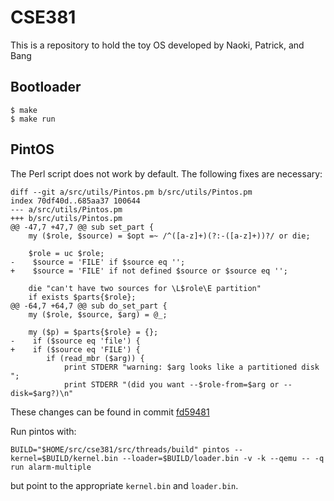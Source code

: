 # CSE381

This is a repository to hold the toy OS developed by Naoki, Patrick, and Bang

## Bootloader

    $ make
    $ make run

## PintOS
The Perl script does not work by default. The following fixes are necessary:

    diff --git a/src/utils/Pintos.pm b/src/utils/Pintos.pm
    index 70df40d..685aa37 100644
    --- a/src/utils/Pintos.pm
    +++ b/src/utils/Pintos.pm
    @@ -47,7 +47,7 @@ sub set_part {
        my ($role, $source) = $opt =~ /^([a-z]+)(?:-([a-z]+))?/ or die;

        $role = uc $role;
    -    $source = 'FILE' if $source eq '';
    +    $source = 'FILE' if not defined $source or $source eq '';

        die "can't have two sources for \L$role\E partition"
        if exists $parts{$role};
    @@ -64,7 +64,7 @@ sub do_set_part {
        my ($role, $source, $arg) = @_;

        my ($p) = $parts{$role} = {};
    -    if ($source eq 'file') {
    +    if ($source eq 'FILE') {
            if (read_mbr ($arg)) {
                print STDERR "warning: $arg looks like a partitioned disk ";
                print STDERR "(did you want --$role-from=$arg or --disk=$arg?)\n"

These changes can be found in commit
[fd59481](https://github.com/NigoroJr/CSE381/commit/fd59481685fab7b32cecc214f661af9a46e5c119)

Run pintos with:

    BUILD="$HOME/src/cse381/src/threads/build" pintos --kernel=$BUILD/kernel.bin --loader=$BUILD/loader.bin -v -k --qemu -- -q run alarm-multiple

but point to the appropriate `kernel.bin` and `loader.bin`.
